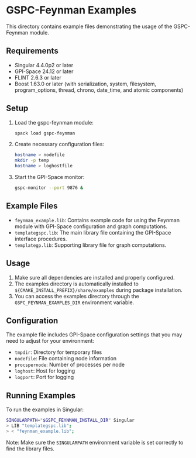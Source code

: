 # GSPC-Feynman Examples

This directory contains example files demonstrating the usage of the GSPC-Feynman module.

## Requirements

- Singular 4.4.0p2 or later
- GPI-Space 24.12 or later
- FLINT 2.6.3 or later
- Boost 1.63.0 or later (with serialization, system, filesystem, program_options, thread, chrono, date_time, and atomic components)

## Setup

1. Load the gspc-feynman module:
   ```bash
   spack load gspc-feynman
   ```

2. Create necessary configuration files:
   ```bash
   hostname > nodefile
   mkdir -p temp
   hostname > loghostfile
   ```

3. Start the GPI-Space monitor:
   ```bash
   gspc-monitor --port 9876 &
   ```

## Example Files

- `feynman_example.lib`: Contains example code for using the Feynman module with GPI-Space configuration and graph computations.
- `templategspc.lib`: The main library file containing the GPI-Space interface procedures.
- `templategp.lib`: Supporting library file for graph computations.

## Usage

1. Make sure all dependencies are installed and properly configured.
2. The examples directory is automatically installed to `${CMAKE_INSTALL_PREFIX}/share/examples` during package installation.
3. You can access the examples directory through the `GSPC_FEYNMAN_EXAMPLES_DIR` environment variable.

## Configuration

The example file includes GPI-Space configuration settings that you may need to adjust for your environment:
- `tmpdir`: Directory for temporary files
- `nodefile`: File containing node information
- `procspernode`: Number of processes per node
- `loghost`: Host for logging
- `logport`: Port for logging

## Running Examples

To run the examples in Singular:

```bash
SINGULARPATH="$GSPC_FEYNMAN_INSTALL_DIR" Singular
> LIB "templategspc.lib";
> < "feynman_example.lib";
```

Note: Make sure the `SINGULARPATH` environment variable is set correctly to find the library files. 